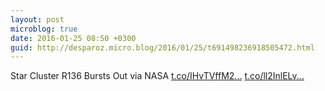 ```yaml
---
layout: post
microblog: true
date: 2016-01-25 08:50 +0300
guid: http://desparoz.micro.blog/2016/01/25/t691498236918505472.html
---
```

Star Cluster R136 Bursts Out  via NASA [t.co/IHvTVffM2...](https://t.co/IHvTVffM2V) [t.co/ll2InlELv...](https://t.co/ll2InlELvV)
